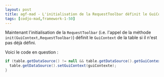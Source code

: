 ```yaml
---
layout: post
title: agf-mad - L'initialisation de la RequestToolbar définit le GuiContext de la table si nécessaire
tags: [codjo-mad,framework-1-50]
---
```

Maintenant l'initialisation de la ```RequestToolbar``` (i.e. l'appel de la méthode ```init(GuiContext,RequestToolbar)```) définit le ```GuiContext``` de la table si il n'est pas déjà défini.

Voici le code en question : 
```java
if (table.getDataSource() != null && table.getDataSource().getGuiContext() == null) {
  table.getDataSource().setGuiContext(guiContexte);
}
```
